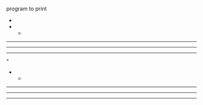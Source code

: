 program to print 

* 
* * 
* * * 
* * * * 
* * * * * 


    * 
   * * 
  * * * 
 * * * * 
* * * * * 
